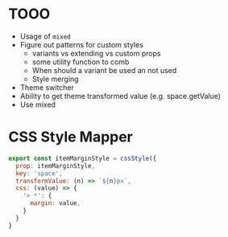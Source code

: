 # TOOO

- Usage of `mixed`
- Figure out patterns for custom styles
  - variants vs extending vs custom props
  - some utility function to comb
  - When should a variant be used an not used
  - Style merging
- Theme switcher
- Ability to get theme transformed value (e.g. space.getValue)
- Use mixed

# CSS Style Mapper

```js
export const itemMarginStyle = cssStyle({
  prop: itemMarginStyle,
  key: 'space',
  transformValue: (n) => `${n}px`,
  css: (value) => {
    '> *': {
      margin: value,
    }
  }
}
```
